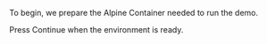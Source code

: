 To begin, we prepare the Alpine Container needed to run the demo.

Press Continue when the environment is ready.
